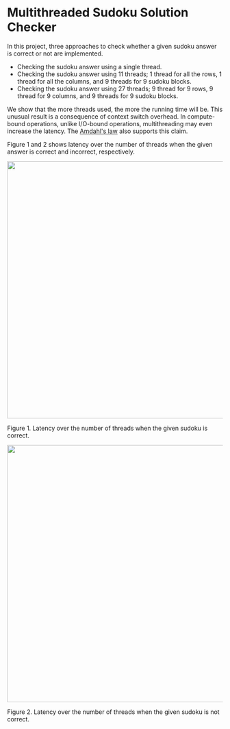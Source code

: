 # Multithreaded Sudoku Solution Checker
In this project, three approaches to check whether a given sudoku answer is correct or not are implemented.

- Checking the sudoku answer using a single thread.
- Checking the sudoku answer using 11 threads; 1 thread for all the rows, 1 thread for all the columns, and 9 threads for 9 sudoku blocks.
- Checking the sudoku answer using 27 threads; 9 thread for 9 rows, 9 thread for 9 columns, and 9 threads for 9 sudoku blocks.

We show that the more threads used, the more the running time will be. This unusual result is a consequence of context switch overhead. In compute-bound operations, unlike I/O-bound operations, multithreading may even increase the latency. The [Amdahl's law](https://en.wikipedia.org/wiki/Amdahl%27s_law) also supports this claim.

Figure 1 and 2 shows latency over the number of threads when the given answer is correct and incorrect, respectively.

<img width="600" src="https://imgur.com/MPOXuRW.png"></img>

Figure 1. Latency over the number of threads when the given sudoku is correct.


<img width="600" src="https://imgur.com/SHguFVL.png"></img>

Figure 2. Latency over the number of threads when the given sudoku is not correct.


